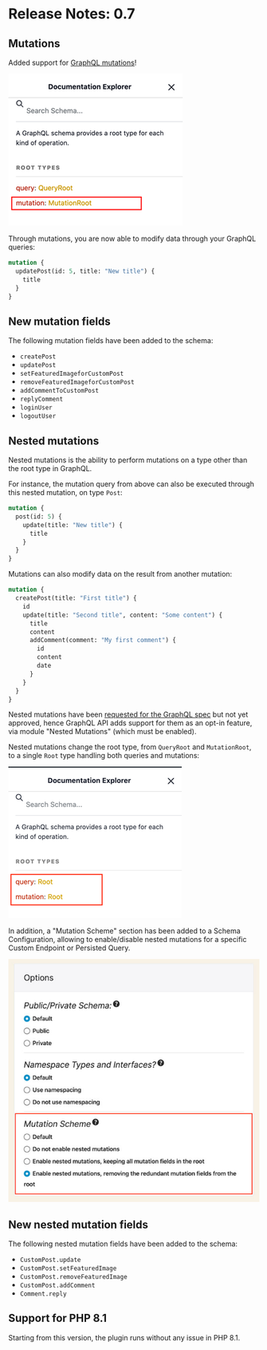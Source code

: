 # Release Notes: 0.7

## Mutations

Added support for [GraphQL mutations](https://graphql.org/learn/queries/#mutations)!

<a href="../../images/schema-docs-mutation.png" target="_blank">![Mutations in the schema docs](../../images/schema-docs-mutation.png)</a>

Through mutations, you are now able to modify data through your GraphQL queries:

```graphql
mutation {
  updatePost(id: 5, title: "New title") {
    title
  }
}
```

## New mutation fields

The following mutation fields have been added to the schema:

- `createPost`
- `updatePost`
- `setFeaturedImageforCustomPost`
- `removeFeaturedImageforCustomPost`
- `addCommentToCustomPost`
- `replyComment`
- `loginUser`
- `logoutUser`

## Nested mutations

Nested mutations is the ability to perform mutations on a type other than the root type in GraphQL.

For instance, the mutation query from above can also be executed through this nested mutation, on type `Post`:

```graphql
mutation {
  post(id: 5) {
    update(title: "New title") {
      title
    }
  }
}
```

Mutations can also modify data on the result from another mutation:

```graphql
mutation {
  createPost(title: "First title") {
    id
    update(title: "Second title", content: "Some content") {
      title
      content
      addComment(comment: "My first comment") {
        id
        content
        date
      }
    }
  }
}
```

Nested mutations have been [requested for the GraphQL spec](https://github.com/graphql/graphql-spec/issues/252) but not yet approved, hence GraphQL API adds support for them as an opt-in feature, via module "Nested Mutations" (which must be enabled).

Nested mutations change the root type, from `QueryRoot` and `MutationRoot`, to a single `Root` type handling both queries and mutations:

<a href="../../images/schema-docs-nested-mutation.png" target="_blank">![Nested mutations in the schema docs](../../images/schema-docs-nested-mutation.png)</a>

In addition, a "Mutation Scheme" section has been added to a Schema Configuration, allowing to enable/disable nested mutations for a specific Custom Endpoint or Persisted Query.

<a href="../../images/schema-configuration-mutation-scheme.jpg" target="_blank">![Mutation scheme in the schema configuration](../../images/schema-configuration-mutation-scheme.jpg)</a>

## New nested mutation fields

The following nested mutation fields have been added to the schema:

- `CustomPost.update`
- `CustomPost.setFeaturedImage`
- `CustomPost.removeFeaturedImage`
- `CustomPost.addComment`
- `Comment.reply`

## Support for PHP 8.1

Starting from this version, the plugin runs without any issue in PHP 8.1.
